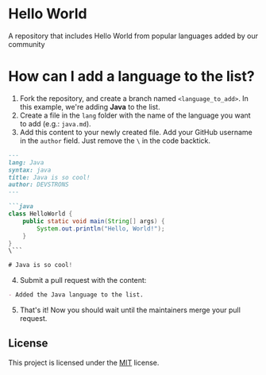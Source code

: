 # Hello World

A repository that includes Hello World from popular languages added by our community

# How can I add a language to the list?

1. Fork the repository, and create a branch named `<language_to_add>`. In this example, we're adding **Java** to the list.
2. Create a file in the `lang` folder with the name of the language you want to add (e.g.: `java.md`).
3. Add this content to your newly created file. Add your GitHub username in the `author` field. Just remove the `\` in the code backtick.

```markdown
---
lang: Java
syntax: java
title: Java is so cool!
author: DEVSTRONS
---

```java
class HelloWorld {
    public static void main(String[] args) {
        System.out.println("Hello, World!"); 
    }
}
\```

# Java is so cool!
```

4. Submit a pull request with the content:

```markdown
- Added the Java language to the list.
```

5. That's it! Now you should wait until the maintainers merge your pull request.

## License

This project is licensed under the [MIT](https://github.com/devstrons/hello-world/blob/main/LICENSE.md) license.
